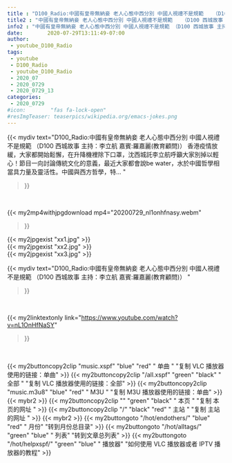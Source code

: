 ```yaml
---
title : "D100_Radio:中國有皇帝無納妾 老人心態中西分別 中國人視禮不是規範   （D100 西城故事  主持：李立航 嘉賓:羅嘉麗(教育顧問)） "
title2 : "中國有皇帝無納妾 老人心態中西分別 中國人視禮不是規範   （D100 西城故事  主持：李立航 嘉賓:羅嘉麗(教育顧問)） "
info2 : "中國有皇帝無納妾 老人心態中西分別 中國人視禮不是規範 （D100 西城故事 主持：李立航 嘉賓:羅嘉麗(教育顧問)） 香港疫情放緩，大家都開始鬆懈，在升降機裡除下口罩，沈西城託李立航呼籲大家別掉以輕心！節目一向討論傳統文化的意義，最近大家都會說be water，水於中國哲學相當具力量及靈活性。中國與西方哲學，特... "
date:        2020-07-29T13:11:49-07:00
author:
 - youtube_D100_Radio
tags:
 - youtube
 - D100_Radio
 - youtube_D100_Radio
 - 2020_07
 - 2020_0729
 - 2020_0729_13
categories:
 - 2020_0729
#icon:        "fas fa-lock-open"
#resImgTeaser: teaserpics/wikipedia.org/emacs-jokes.png
---
```


{{< mydiv text="D100_Radio:中國有皇帝無納妾 老人心態中西分別 中國人視禮不是規範 （D100 西城故事 主持：李立航 嘉賓:羅嘉麗(教育顧問)） 香港疫情放緩，大家都開始鬆懈，在升降機裡除下口罩，沈西城託李立航呼籲大家別掉以輕心！節目一向討論傳統文化的意義，最近大家都會說be water，水於中國哲學相當具力量及靈活性。中國與西方哲學，特... "
>}}
<br>


{{< my2mp4withjpgdownload mp4="20200729_nl1onhfnasy.webm"
>}}

{{< my2jpgexist "xx1.jpg" >}}<br>
{{< my2jpgexist "xx2.jpg" >}}<br>
{{< my2jpgexist "xx3.jpg" >}}<br>



{{< mydiv text="D100_Radio:中國有皇帝無納妾 老人心態中西分別 中國人視禮不是規範   （D100 西城故事  主持：李立航 嘉賓:羅嘉麗(教育顧問)） "
>}}
<br>

{{< my2linktextonly link="https://www.youtube.com/watch?v=nL1OnHfNaSY"
>}}


<br>

{{< my2buttoncopy2clip "music.xspf"        "blue"   "red"    " 单曲 "  "复制 VLC 播放器使用的链接：单曲" >}} {{< my2buttoncopy2clip "/all.xspf"         "green"  "black"  " 全部 "  "复制 VLC 播放器使用的链接：全部" >}} {{< my2buttoncopy2clip "music.m3u8"        "blue"   "red"    " M3U  "    "复制 M3U 播放器使用的链接：单曲" >}} {{< mybr2 >}} {{< my2buttoncopy2clip ""                  "green"  "black"  " 本页 "    "复制 本页的网址 " >}} {{< my2buttoncopy2clip "/"                 "black"  "red"    " 主站 "    "复制 主站的网址 " >}} {{< mybr2 >}} {{< my2buttongoto      "/hot/endothers/"   "blue"   "red"    " 月份"   "转到月份总目录" >}} {{< my2buttongoto      "/hot/alltags/"     "green"  "blue"   " 列表"   "转到文章总列表" >}} {{< my2buttongoto      "/hot/helpxspf/"    "green"  "blue"   " 播放器" "如何使用 VLC 播放器或者 IPTV 播放器的教程" >}} 
